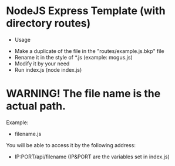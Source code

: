 # NodeJS Express Template (with directory routes)

* Usage
- Make a duplicate of the file in the "routes/example.js.bkp" file
- Rename it in the style of *.js (example: mogus.js)
- Modify it by your need
- Run index.js (node index.js)

# WARNING! The file name is the actual path.

Example:
- filename.js

You will be able to access it by the following address:
- IP:PORT/api/filename (IP&PORT are the variables set in index.js)
